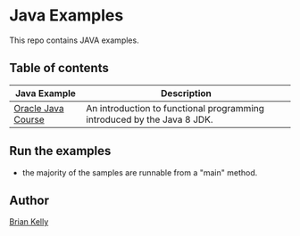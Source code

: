 # Java Examples

This repo contains JAVA examples.

## Table of contents

| Java Example                                                       | Description                                                             |
|--------------------------------------------------------------------|-------------------------------------------------------------------------|
| [Oracle Java Course](./src/main/java/co/bk/sandbox/mooc/README.md) | An introduction to functional programming introduced by the Java 8 JDK. |


## Run the examples
* the majority of the samples are runnable from a "main" method.

## Author

[Brian Kelly](https://github.com/briankellyco)





